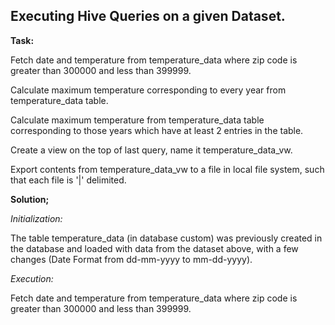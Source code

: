 **Executing Hive Queries on a given Dataset.**
------------------------------------------

**Task:**

Fetch date and temperature from temperature_data where zip code is greater than 300000 and less than 399999.

Calculate maximum temperature corresponding to every year from temperature_data table.


Calculate maximum temperature from temperature_data table corresponding to those years which have at least 2 entries in the table.

Create a view on the top of last query, name it temperature_data_vw.


Export contents from temperature_data_vw to a file in local file system, such that each file is '|' delimited.

**Solution;**

*Initialization:*

The table temperature_data (in database custom) was previously created in the database and loaded with data from the dataset above, with a few changes (Date Format from dd-mm-yyyy to mm-dd-yyyy).

*Execution:*


Fetch date and temperature from temperature_data where zip code is greater than 300000 and less than 399999.

